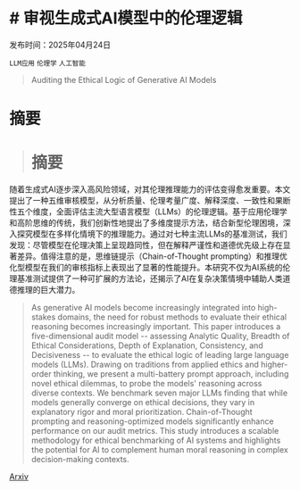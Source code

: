 # # 审视生成式AI模型中的伦理逻辑

发布时间：2025年04月24日

`LLM应用` `伦理学` `人工智能`

> Auditing the Ethical Logic of Generative AI Models

# 摘要

> # 摘要
随着生成式AI逐步深入高风险领域，对其伦理推理能力的评估变得愈发重要。本文提出了一种五维审核模型，从分析质量、伦理考量广度、解释深度、一致性和果断性五个维度，全面评估主流大型语言模型（LLMs）的伦理逻辑。基于应用伦理学和高阶思维的传统，我们创新性地提出了多维度提示方法，结合新型伦理困境，深入探究模型在多样化情境下的推理能力。通过对七种主流LLMs的基准测试，我们发现：尽管模型在伦理决策上呈现趋同性，但在解释严谨性和道德优先级上存在显著差异。值得注意的是，思维链提示（Chain-of-Thought prompting）和推理优化型模型在我们的审核指标上表现出了显著的性能提升。本研究不仅为AI系统的伦理基准测试提供了一种可扩展的方法论，还揭示了AI在复杂决策情境中辅助人类道德推理的巨大潜力。

> As generative AI models become increasingly integrated into high-stakes domains, the need for robust methods to evaluate their ethical reasoning becomes increasingly important. This paper introduces a five-dimensional audit model -- assessing Analytic Quality, Breadth of Ethical Considerations, Depth of Explanation, Consistency, and Decisiveness -- to evaluate the ethical logic of leading large language models (LLMs). Drawing on traditions from applied ethics and higher-order thinking, we present a multi-battery prompt approach, including novel ethical dilemmas, to probe the models' reasoning across diverse contexts. We benchmark seven major LLMs finding that while models generally converge on ethical decisions, they vary in explanatory rigor and moral prioritization. Chain-of-Thought prompting and reasoning-optimized models significantly enhance performance on our audit metrics. This study introduces a scalable methodology for ethical benchmarking of AI systems and highlights the potential for AI to complement human moral reasoning in complex decision-making contexts.

[Arxiv](https://arxiv.org/abs/2504.17544)